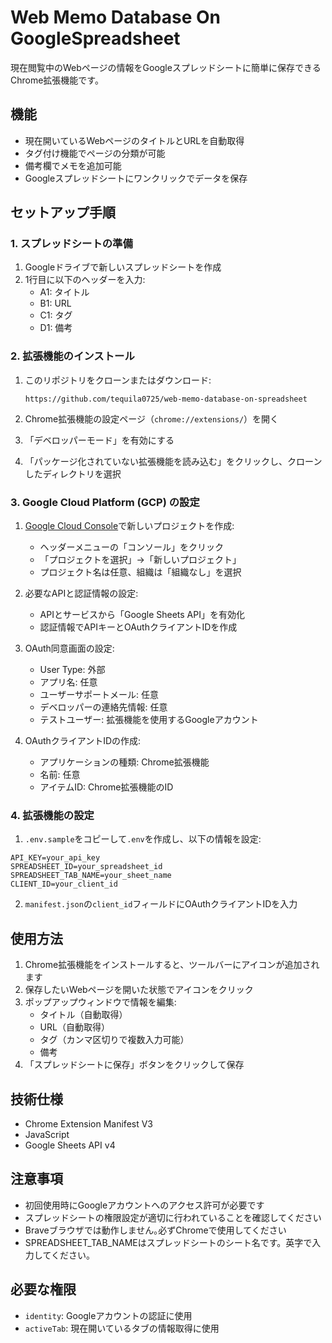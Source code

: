 # Web Memo Database On GoogleSpreadsheet

現在閲覧中のWebページの情報をGoogleスプレッドシートに簡単に保存できるChrome拡張機能です。

## 機能

- 現在開いているWebページのタイトルとURLを自動取得
- タグ付け機能でページの分類が可能
- 備考欄でメモを追加可能
- Googleスプレッドシートにワンクリックでデータを保存

## セットアップ手順

### 1. スプレッドシートの準備

1. Googleドライブで新しいスプレッドシートを作成
2. 1行目に以下のヘッダーを入力:
   - A1: タイトル
   - B1: URL
   - C1: タグ
   - D1: 備考

### 2. 拡張機能のインストール

1. このリポジトリをクローンまたはダウンロード:

   ```
   https://github.com/tequila0725/web-memo-database-on-spreadsheet
   ```

2. Chrome拡張機能の設定ページ（`chrome://extensions/`）を開く
3. 「デベロッパーモード」を有効にする
4. 「パッケージ化されていない拡張機能を読み込む」をクリックし、クローンしたディレクトリを選択

### 3. Google Cloud Platform (GCP) の設定

1. [Google Cloud Console](https://cloud.google.com/?hl=ja)で新しいプロジェクトを作成:
   - ヘッダーメニューの「コンソール」をクリック
   - 「プロジェクトを選択」→「新しいプロジェクト」
   - プロジェクト名は任意、組織は「組織なし」を選択

2. 必要なAPIと認証情報の設定:
   - APIとサービスから「Google Sheets API」を有効化
   - 認証情報でAPIキーとOAuthクライアントIDを作成

3. OAuth同意画面の設定:
   - User Type: 外部
   - アプリ名: 任意
   - ユーザーサポートメール: 任意
   - デベロッパーの連絡先情報: 任意
   - テストユーザー: 拡張機能を使用するGoogleアカウント

4. OAuthクライアントIDの作成:
   - アプリケーションの種類: Chrome拡張機能
   - 名前: 任意
   - アイテムID: Chrome拡張機能のID

### 4. 拡張機能の設定

1. `.env.sample`をコピーして`.env`を作成し、以下の情報を設定:

```
API_KEY=your_api_key
SPREADSHEET_ID=your_spreadsheet_id
SPREADSHEET_TAB_NAME=your_sheet_name
CLIENT_ID=your_client_id
```

2. `manifest.json`の`client_id`フィールドにOAuthクライアントIDを入力

## 使用方法

1. Chrome拡張機能をインストールすると、ツールバーにアイコンが追加されます
2. 保存したいWebページを開いた状態でアイコンをクリック
3. ポップアップウィンドウで情報を編集:
   - タイトル（自動取得）
   - URL（自動取得）
   - タグ（カンマ区切りで複数入力可能）
   - 備考
4. 「スプレッドシートに保存」ボタンをクリックして保存

## 技術仕様

- Chrome Extension Manifest V3
- JavaScript
- Google Sheets API v4

## 注意事項

- 初回使用時にGoogleアカウントへのアクセス許可が必要です
- スプレッドシートの権限設定が適切に行われていることを確認してください
- Braveブラウザでは動作しません｡必ずChromeで使用してください
- SPREADSHEET_TAB_NAMEはスプレッドシートのシート名です。英字で入力してください。

## 必要な権限

- `identity`: Googleアカウントの認証に使用
- `activeTab`: 現在開いているタブの情報取得に使用
